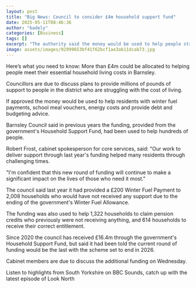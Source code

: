 ```yaml
---
layout: post
title: "Big News: Council to consider £4m household support fund"
date: 2025-05-11T08:46:36
author: "badely"
categories: [Business]
tags: []
excerpt: "The authority said the money would be used to help people struggling with the cost of living."
image: assets/images/92999653bf41f62bcf1ae3ab11dcab73.jpg
---
```


Here’s what you need to know: More than £4m could be allocated to helping people meet their essential household living costs in Barnsley.

Councillors are due to discuss plans to provide millions of pounds of support to people in the district who are struggling with the cost of living.

If approved the money would be used to help residents with winter fuel payments, school meal vouchers, energy costs and provide debt and budgeting advice.

Barnsley Council said in previous years the funding, provided from the government's Household Support Fund, had been used to help hundreds of people.

Robert Frost, cabinet spokesperson for core services, said: "Our work to deliver support through last year's funding helped many residents through challenging times. 

"I'm confident that this new round of funding will continue to make a significant impact on the lives of those who need it most."

The council said last year it had provided a £200 Winter Fuel Payment to 2,008 households who would have not received any support due to the ending of the government's Winter Fuel Allowance.

The funding was also used to help 1,322 households to claim pension credits who previously were not receiving anything, and 614 households to receive their correct entitlement.

Since 2020 the council has received £16.4m through the government's Household Support Fund, but said it had been told the current round of funding would be the last with the scheme set to end in 2026.

Cabinet members are due to discuss the additional funding on Wednesday.

Listen to highlights from South Yorkshire on BBC Sounds, catch up with the latest episode of Look North

